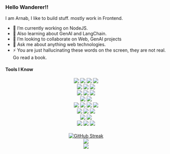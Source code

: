 ### Hello Wanderer!!

I am Arnab, I like to build stuff. mostly work in Frontend.

- 🔭 I’m currently working on NodeJS.
- 🌱 Also learning about GenAI and LangChain.
- 👯 I’m looking to collaborate on Web, GenAI projects
- 💬 Ask me about anything web technologies.
- ⚡ You are just hallucinating these words on the screen, they are not real. Go read a book.

#### Tools I Know

<div style="text-align: center;">
    <img src="https://img.shields.io/badge/JavaScript-F7DF1E?logo=javascript&logoColor=000&style=for-the-badge"/>
    <img src="https://img.shields.io/badge/TypeScript-3178C6?logo=typescript&logoColor=fff&style=for-the-badge"/>
    <img src="https://img.shields.io/badge/React-%2320232a.svg?logo=react&logoColor=%2361DAFB&style=for-the-badge"/>
    <img src="https://img.shields.io/badge/Redux-764ABC?logo=redux&logoColor=fff&style=for-the-badge"/>
  <br/>
    <img src="https://img.shields.io/badge/Next.js-black?logo=next.js&logoColor=white&style=for-the-badge"/>
    <img src="https://img.shields.io/badge/Vercel-%23000000.svg?logo=vercel&logoColor=white&style=for-the-badge"/>
    <img src="https://img.shields.io/badge/Astro.js-BC52EE?logo=astro&logoColor=white&style=for-the-badge"/>
  <br/>
    <img src="https://img.shields.io/badge/Shadcn/ui-%23000000.svg?logo=shadcnui&logoColor=white&style=for-the-badge"/>
    <img src="https://img.shields.io/badge/Tailwind%20CSS-%2338B2AC.svg?logo=tailwind-css&logoColor=white&style=for-the-badge"/>
    <img src="https://img.shields.io/badge/MUI-007FFF.svg?logo=mui&logoColor=white&style=for-the-badge"/>
  <br/>
    <img src="https://img.shields.io/badge/React_Native-%2320232a.svg?logo=react&logoColor=%2361DAFB&style=for-the-badge"/>
    <img src="https://img.shields.io/badge/Expo-000020?logo=expo&logoColor=fff&style=for-the-badge"/>
  <br/>
    <img src="https://img.shields.io/badge/Node.js-6DA55F?logo=node.js&logoColor=white&style=for-the-badge"/>
    <img src="https://img.shields.io/badge/Bun-000000?logo=bun&logoColor=white&style=for-the-badge"/>
    <img src="https://img.shields.io/badge/NPM-CB3837?logo=npm&logoColor=white&style=for-the-badge"/>
    <img src="https://img.shields.io/badge/Express.js-%23404d59.svg?logo=express&logoColor=%2361DAFB&style=for-the-badge"/>
  <br/>
    <img src="https://img.shields.io/badge/Cloudflare-%23F38020.svg?logo=cloudflare&logoColor=white&style=for-the-badge"/>
    <img src="https://img.shields.io/badge/Workers-%23F38020.svg?logo=cloudflareworkers&logoColor=white&style=for-the-badge"/>
    <img src="https://img.shields.io/badge/Pages-%23F38020.svg?logo=cloudflarepages&logoColor=white&style=for-the-badge"/>
  <br/>
    <img src="https://img.shields.io/badge/MongoDB-%234ea94b.svg?logo=mongodb&logoColor=white&style=for-the-badge"/>
    <img src="https://img.shields.io/badge/PostgreSQL-4169E1.svg?logo=postgresql&logoColor=white&style=for-the-badge"/>
  <br/>
    <img src="https://img.shields.io/badge/C-00599C?logo=c&logoColor=white&style=for-the-badge"/>
    <img src="https://img.shields.io/badge/C++-%2300599C.svg?logo=c%2B%2B&logoColor=white&style=for-the-badge"/>
    <img src="https://img.shields.io/badge/🦜️🔗LangChain-%2300599C.svg?style=for-the-badge"/>
  <div style="display:flex;flex-direction:column;align-items:center;flex-gap:10px;margin-top:20px;">
    <a href="https://git.io/streak-stats"><img src="https://github-readme-streak-stats.herokuapp.com?user=EffDuBois&theme=dark&date_format=j%20M%5B%20Y%5D" alt="GitHub Streak" /></a>
    <img src="https://github-readme-stats.vercel.app/api/?username=EffDuBois&theme=vision-friendly-dark&show_icons=true"/>
    <img src="https://github-readme-stats.vercel.app/api/top-langs?username=EffDuBois&theme=vision-friendly-dark&layout=compact"/>
  </div>
</div>
